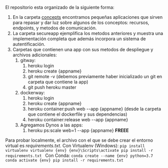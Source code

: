 El repositorio esta organizado de la siguiente forma: 

1. En la carpeta [concepts](\concepts) encontramos pequeñas aplicaciones que sirven para repasar y dar luz sobre algunos de los conceptos: recursos, endpoints, y metodos de comunicación. 
2. La carpeta secureapp ejemplifica los metodos anteriores y muestra una implementación completa que además incorpora un sistema de autentificación. 
3. Carpetas que contienen una app con sus metodos de despliegue y archivos adicionales:
   1. gitway: 
      1. heroku login
      2. heroku create {appname}
      3. git remote -v  (debemos previamente haber inicializado un git en carpeta que contiene la app)
      4. git push heroku master 
   2. dockerway: 
      1. heroku login
      2. heroku create {appname}
      3. heroku container:push web --app {appname} (desde la carpeta que contiene el dockerfile y sus dependencias)
      4. heroku container:release web --app {appname}
   3. Agregamos Dynos a las apps: 
      1. heroku ps:scale web=1 --app {appname} **FREEE**

Para probar localmente, el archivo con el que se debe crear el entorno virtual es *requirements.txt*. 
Con Virtualenv (Windows):
    ```
    pip install virtualenv
    virtualenv {env}
    {env}\Scripts\activate
    pip install -r requirements.txt 
    ```
Con Conda: 
    ```
    conda create --name {env} python=3.7
    conda activate {env}
    pip install -r requirements.txt
    ```
